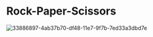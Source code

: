 # Rock-Paper-Scissors 
![33886897-4ab37b70-df48-11e7-9f7b-7ed33a3dbd7e](https://user-images.githubusercontent.com/43046427/50390072-5214cc80-0700-11e9-8dff-b813b4f05539.png)
